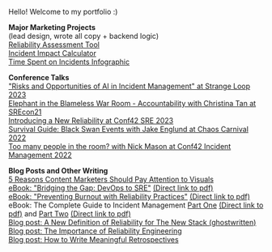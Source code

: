 Hello! Welcome to my portfolio :)

<b>Major Marketing Projects</b><br>
(lead design, wrote all copy + backend logic)<br>
<a href="https://www.blameless.com/reliability-assessment-tool">Reliability Assessment Tool</a><br>
<a href="https://www.blameless.com/incident-impact-calculator">Incident Impact Calculator</a><br>
<a href="https://www.blameless.com/time-spent-incident-tracking">Time Spent on Incidents Infographic</a><br>

<b>Conference Talks</b><br>
<a href="https://www.youtube.com/watch?v=K7c03xKzzzo">"Risks and Opportunities of AI in Incident Management" at Strange Loop 2023</a><br>
<a href="https://youtu.be/_7so-5a8BIU">Elephant in the Blameless War Room - Accountability with Christina Tan at SREcon21</a><br>
<a href="https://www.youtube.com/watch?v=qorw4Vbe5zs">Introducing a New Reliability at Conf42 SRE 2023</a><br>
<a href="https://youtu.be/sSq91ZDw3Ec">Survival Guide: Black Swan Events with Jake Englund at Chaos Carnival 2022</a><br>
<a href="https://youtu.be/6qBMikBwZ70">Too many people in the room? with Nick Mason at Conf42 Incident Management 2022</a><br>

<b>Blog Posts and Other Writing</b><br>
<a href="https://www.catchandrelease.com/resources/articles/5-reasons-content-marketers-should-pay-attention-to-visuals">5 Reasons Content Marketers Should Pay Attention to Visuals</a><br>
<a href="https://www.blameless.com/ebook/bridging-the-gap-devops-to-sre">eBook: "Bridging the Gap: DevOps to SRE"</a> <a href="https://fs.hubspotusercontent00.net/hubfs/5408306/Collateral%20Assets/Blameless%20Bridging%20the%20Gap%20DevOps%20to%20SRE%20eBook.pdf">(Direct link to pdf)</a><br>
<a href="https://www.blameless.com/ebook/preventing-burnout-with-reliability-practices">eBook: "Preventing Burnout with Reliability Practices"</a> <a href="https://5408306.fs1.hubspotusercontent-na1.net/hubfs/5408306/Blameless_ebook_-_Preventing_Burnout_with_Reliability_Practices.pdf">(Direct link to pdf)</a><br>
eBook: The Complete Guide to Incident Management <a href="https://www.blameless.com/ebook/the-blameless-complete-guide-to-incident-management-part-1">Part One</a> <a href="https://5408306.fs1.hubspotusercontent-na1.net/hubfs/5408306/complete-guide-to-incident-management-part-1_22EB09.pdf">(Direct link to pdf)</a> and <a href="https://www.blameless.com/ebook/the-blameless-complete-guide-to-incident-management-part-2">Part Two</a> <a href="https://5408306.fs1.hubspotusercontent-na1.net/hubfs/5408306/complete-guide-to-incident-management-part-2_22EB09.pdf">(Direct link to pdf)</a><br>
<a href="https://thenewstack.io/a-new-definition-of-reliability/">Blog post: A New Definition of Reliability for The New Stack (ghostwritten)</a><br>
<a href="https://www.blameless.com/blog/the-importance-of-reliability-engineering">Blog post: The Importance of Reliability Engineering</a><br>
<a href="https://www.blameless.com/blog/how-to-write-meaningful-retrospectives">Blog post: How to Write Meaningful Retrospectives</a><br>

<!--
**emilycarnott/emilycarnott** is a ✨ _special_ ✨ repository because its `README.md` (this file) appears on your GitHub profile.

Here are some ideas to get you started:

- 🔭 I’m currently working on ...
- 🌱 I’m currently learning ...
- 👯 I’m looking to collaborate on ...
- 🤔 I’m looking for help with ...
- 💬 Ask me about ...
- 📫 How to reach me: ...
- 😄 Pronouns: ...
- ⚡ Fun fact: ...
-->
